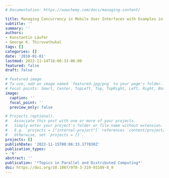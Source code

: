 ```yaml
---
# Documentation: https://wowchemy.com/docs/managing-content/

title: Managing Concurrency in Mobile User Interfaces with Examples in Android
subtitle: ''
summary: ''
authors:
- Konstantin Läufer
- George K. Thiruvathukal
tags: []
categories: []
date: '2018-01-01'
lastmod: 2022-11-14T18:06:33-06:00
featured: false
draft: false

# Featured image
# To use, add an image named `featured.jpg/png` to your page's folder.
# Focal points: Smart, Center, TopLeft, Top, TopRight, Left, Right, BottomLeft, Bottom, BottomRight.
image:
  caption: ''
  focal_point: ''
  preview_only: false

# Projects (optional).
#   Associate this post with one or more of your projects.
#   Simply enter your project's folder or file name without extension.
#   E.g. `projects = ["internal-project"]` references `content/project/deep-learning/index.md`.
#   Otherwise, set `projects = []`.
projects: []
publishDate: '2022-11-15T00:06:33.177030Z'
publication_types:
- '6'
abstract: ''
publication: '*Topics in Parallel and Distributed Computing*'
doi: https://doi.org/10.1007/978-3-319-93109-8_9
---
```


